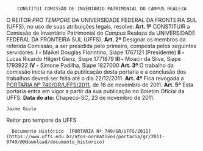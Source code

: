         CONSTITUI COMISSÃO DE INVENTÁRIO PATRIMONIAL DO CAMPUS REALEZA  

 O REITOR *PRO TEMPORE*  DA UNIVERSIDADE FEDERAL DA FRONTEIRA SUL (UFFS), no uso de suas atribuições legais, resolve:   **Art. 1º**  CONSTITUIR a Comissão de Inventário Patrimonial do *Campus*  Realeza da UNIVERSIDADE FEDERAL DA FRONTEIRA SUL (UFFS).   **Art. 2º**  Designar os membros da referida Comissão, a ser presidida pelo primeiro, composta pelos seguintes servidores: **I -**  Maikel Douglas Florintino, Siape 1767121 (Presidente) **II -**  Lucas Ricardo Hilgert Genz, Siape 1771879 **III -**  Moacir da Silva, Siape 1793922 **IV -**  Simone Padilha, Siape 1827000   **Art. 3º**  O trabalho da comissão inicia na data da publicação desta portaria e a conclusão dos trabalhos deverá ser feita até o dia 22/12/2011.   **Art. 4º**  Fica revogada a [PORTARIA Nº 740/GR/UFFS/2011](https://www.uffs.edu.br/atos-normativos/portaria/gr/2011-0740), de 16 de novembro de 2011.   **Art. 5º**  Esta portaria entra em vigor a partir da sua publicação no Boletim Oficial da UFFS.        **Data do ato:** Chapecó-SC, 23 de novembro de 2011.   
 

    Jaime Giolo   
 Reitor pro tempore da UFFS 

      Documento Histórico  [PORTARIA Nº 749/GR/UFFS/2011](https://www.uffs.edu.br/atos-normativos/portaria/gr/2011-0749/@@download/documento_historico)     
      